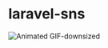 # laravel-sns

![Animated GIF-downsized](https://user-images.githubusercontent.com/61454264/123826930-2ad78f80-d93b-11eb-99c7-a04bc6da6771.gif)
